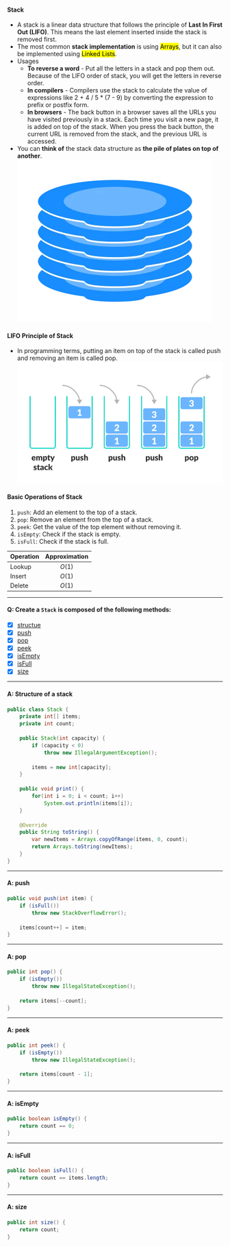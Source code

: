 #### Stack

-   A stack is a linear data structure that follows the principle of **Last In First Out (LIFO)**. This means the last element inserted inside the stack is removed first.
-   The most common **stack implementation** is using <mark>Arrays</mark>, but it can also be implemented using <mark>Linked Lists</mark>.
-   Usages
    -   **To reverse a word** - Put all the letters in a stack and pop them out. Because of the LIFO order of stack, you will get the letters in reverse order.
    -   **In compilers** - Compilers use the stack to calculate the value of expressions like 2 + 4 / 5 \* (7 - 9) by converting the expression to prefix or postfix form.
    -   **In browsers** - The back button in a browser saves all the URLs you have visited previously in a stack. Each time you visit a new page, it is added on top of the stack. When you press the back button, the current URL is removed from the stack, and the previous URL is accessed.
-   You can **think of** the stack data structure as **the pile of plates on top of another**.
    ![Big-O Notation](./assets/../../assets/stack.webp)

#### LIFO Principle of Stack

-   In programming terms, putting an item on top of the stack is called push and removing an item is called pop.
    ![Big-O Notation](./assets/../../assets/stack-lifo.webp)

#### Basic Operations of Stack

1. `push`: Add an element to the top of a stack.
2. `pop`: Remove an element from the top of a stack.
3. `peek`: Get the value of the top element without removing it.
4. `isEmpty`: Check if the stack is empty.
5. `isFull`: Check if the stack is full.

| Operation | Approximation |
| :-------- | :-----------: |
| Lookup    |    $O(1)$     |
| Insert    |    $O(1)$     |
| Delete    |    $O(1)$     |

---

#### Q: Create a `Stack` is composed of the following methods:

-   [x] [structue](#a-structure-of-a-stack)
-   [x] [push](#a-push)
-   [x] [pop](#a-pop)
-   [x] [peek](#a-peek)
-   [x] [isEmpty](#a-isempty)
-   [x] [isFull](#a-isfull)
-   [x] [size](#a-size)

---

#### A: Structure of a stack

```Java
public class Stack {
    private int[] items;
    private int count;

    public Stack(int capacity) {
        if (capacity < 0)
            throw new IllegalArgumentException();

        items = new int[capacity];
    }

    public void print() {
        for(int i = 0; i < count; i++)
            System.out.println(items[i]);
    }

    @Override
    public String toString() {
        var newItems = Arrays.copyOfRange(items, 0, count);
        return Arrays.toString(newItems);
    }
}
```

---

#### A: push

```Java
public void push(int item) {
    if (isFull())
        throw new StackOverflowError();

    items[count++] = item;
}
```

---

#### A: pop

```Java
public int pop() {
    if (isEmpty())
        throw new IllegalStateException();

    return items[--count];
}
```

---

#### A: peek

```Java
public int peek() {
    if (isEmpty())
        throw new IllegalStateException();

    return items[count - 1];
}
```

---

#### A: isEmpty

```Java
public boolean isEmpty() {
    return count == 0;
}
```

---

#### A: isFull

```Java
public boolean isFull() {
    return count == items.length;
}
```

---

#### A: size

```Java
public int size() {
    return count;
}
```
